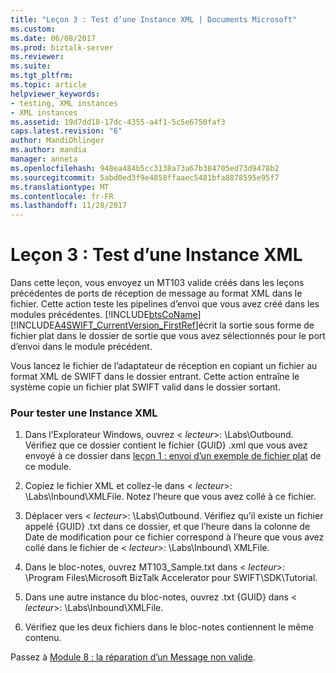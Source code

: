 ```yaml
---
title: "Leçon 3 : Test d’une Instance XML | Documents Microsoft"
ms.custom: 
ms.date: 06/08/2017
ms.prod: biztalk-server
ms.reviewer: 
ms.suite: 
ms.tgt_pltfrm: 
ms.topic: article
helpviewer_keywords:
- testing, XML instances
- XML instances
ms.assetid: 19d7dd18-17dc-4355-a4f1-5c5e6750faf3
caps.latest.revision: "6"
author: MandiOhlinger
ms.author: mandia
manager: anneta
ms.openlocfilehash: 948ea484b5cc3138a73a67b384705ed73d9478b2
ms.sourcegitcommit: 5abd0ed3f9e4858ffaaec5481bfa8878595e95f7
ms.translationtype: MT
ms.contentlocale: fr-FR
ms.lasthandoff: 11/28/2017
---
```

# <a name="lesson-3-testing-an-xml-instance"></a>Leçon 3 : Test d’une Instance XML
Dans cette leçon, vous envoyez un MT103 valide créés dans les leçons précédentes de ports de réception de message au format XML dans le fichier. Cette action teste les pipelines d’envoi que vous avez créé dans les modules précédentes. [!INCLUDE[btsCoName](../../includes/btsconame-md.md)][!INCLUDE[A4SWIFT_CurrentVersion_FirstRef](../../includes/a4swift-currentversion-firstref-md.md)]écrit la sortie sous forme de fichier plat dans le dossier de sortie que vous avez sélectionnés pour le port d’envoi dans le module précédent.  
  
 Vous lancez le fichier de l’adaptateur de réception en copiant un fichier au format XML de SWIFT dans le dossier entrant. Cette action entraîne le système copie un fichier plat SWIFT valid dans le dossier sortant.  
  
### <a name="to-test-an-xml-instance"></a>Pour tester une Instance XML  
  
1.  Dans l’Explorateur Windows, ouvrez \< *lecteur*\>: \Labs\Outbound. Vérifiez que ce dossier contient le fichier {GUID} .xml que vous avez envoyé à ce dossier dans [leçon 1 : envoi d’un exemple de fichier plat](../../adapters-and-accelerators/accelerator-swift/lesson-1-submitting-a-sample-flat-file.md) de ce module.  
  
2.  Copiez le fichier XML et collez-le dans \< *lecteur*\>: \Labs\Inbound\XMLFile. Notez l’heure que vous avez collé à ce fichier.  
  
3.  Déplacer vers \< *lecteur*\>: \Labs\Outbound. Vérifiez qu’il existe un fichier appelé {GUID} .txt dans ce dossier, et que l’heure dans la colonne de Date de modification pour ce fichier correspond à l’heure que vous avez collé dans le fichier de \< *lecteur*\>: \Labs\Inbound\ XMLFile.  
  
4.  Dans le bloc-notes, ouvrez MT103_Sample.txt dans \< *lecteur*\>: \Program Files\Microsoft BizTalk Accelerator pour SWIFT\SDK\Tutorial.  
  
5.  Dans une autre instance du bloc-notes, ouvrez .txt {GUID} dans \< *lecteur*\>: \Labs\Inbound\XMLFile.  
  
6.  Vérifiez que les deux fichiers dans le bloc-notes contiennent le même contenu.  
  
 Passez à [Module 8 : la réparation d’un Message non valide](http://msdn.microsoft.com/en-us/fb531b22-ac7a-4620-b395-87aebf56077d).